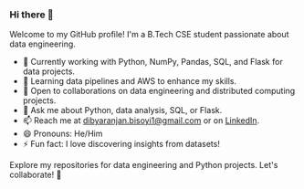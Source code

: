### Hi there 👋

Welcome to my GitHub profile! I'm a B.Tech CSE student passionate about data engineering.

- 🔭 Currently working with Python, NumPy, Pandas, SQL, and Flask for data projects.
- 🌱 Learning data pipelines and AWS to enhance my skills.
- 👯 Open to collaborations on data engineering and distributed computing projects.
- 💬 Ask me about Python, data analysis, SQL, or Flask.
- 📫 Reach me at [dibyaranjan.bisoyi1@gmail.com](mailto:dibyaranjan.bisoyi1@gmail.com) or on [LinkedIn](https://www.linkedin.com/in/dibya-ranjan-bisoyi).
- 😄 Pronouns: He/Him
- ⚡ Fun fact: I love discovering insights from datasets!

Explore my repositories for data engineering and Python projects. Let's collaborate! 🚀
